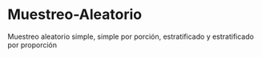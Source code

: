 # Muestreo-Aleatorio
Muestreo aleatorio simple, simple por porción, estratificado y estratificado por proporción
